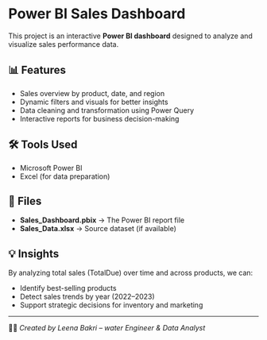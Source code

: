 # Power BI Sales Dashboard

This project is an interactive **Power BI dashboard** designed to analyze and visualize sales performance data.

## 📊 Features
- Sales overview by product, date, and region  
- Dynamic filters and visuals for better insights  
- Data cleaning and transformation using Power Query  
- Interactive reports for business decision-making  

## 🛠️ Tools Used
- Microsoft Power BI  
- Excel (for data preparation)

## 📁 Files
- **Sales_Dashboard.pbix** → The Power BI report file  
- **Sales_Data.xlsx** → Source dataset (if available)

## 💡 Insights
By analyzing total sales (TotalDue) over time and across products, we can:
- Identify best-selling products  
- Detect sales trends by year (2022–2023)  
- Support strategic decisions for inventory and marketing  

---

👩‍💻 *Created by Leena Bakri – water Engineer & Data Analyst*
